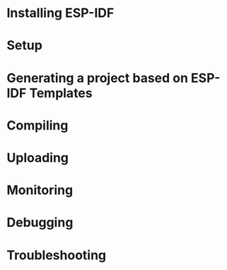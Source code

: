 # Installing ESP-IDF

# Setup

# Generating a project based on ESP-IDF Templates

# Compiling

# Uploading

# Monitoring

# Debugging

# Troubleshooting

